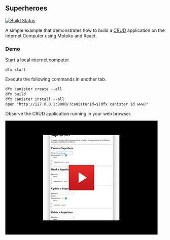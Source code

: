 ## Superheroes

[![Build Status](https://github.com/enzoh/superheroes/workflows/build/badge.svg)](https://github.com/enzoh/superheroes/actions?query=workflow%3Abuild)

A simple example that demonstrates how to build a [CRUD](https://en.wikipedia.org/wiki/Create,_read,_update_and_delete) application on the Internet Computer using Motoko and React. 

### Demo

Start a local internet computer.

```
dfx start
```

Execute the following commands in another tab.

```
dfx canister create --all
dfx build
dfx canister install --all
open "http://127.0.0.1:8000/?canisterId=$(dfx canister id www)"
```

Observe the CRUD application running in your web browser.

[![Result](img/demo.png)](http://www.youtube.com/watch?v=ioCW-9C8feE)
